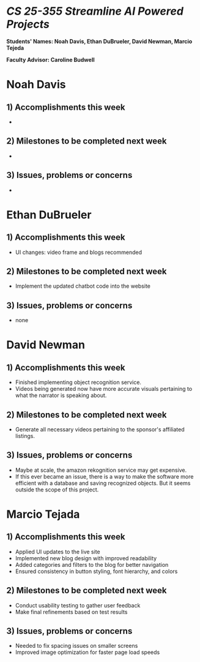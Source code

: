 # *CS 25-355 Streamline AI Powered Projects*

**Students' Names: Noah Davis, Ethan DuBrueler, David Newman, Marcio Tejeda**

**Faculty Advisor: Caroline Budwell**

# Noah Davis

## 1) Accomplishments this week ##
   -  

## 2) Milestones to be completed next week ##
   - 

## 3) Issues, problems or concerns ##
   - 

# Ethan DuBrueler

## 1) Accomplishments this week ##
   -  UI changes: video frame and blogs recommended

## 2) Milestones to be completed next week ##
   -  Implement the updated chatbot code into the website

## 3) Issues, problems or concerns ##
   - none

# David Newman

## 1) Accomplishments this week ##
   -  Finished implementing object recognition service.
   -  Videos being generated now have more accurate visuals pertaining to what the narrator is speaking about. 

## 2) Milestones to be completed next week ##
   -  Generate all necessary videos pertaining to the sponsor's affiliated listings.

## 3) Issues, problems or concerns ##
   -  Maybe at scale, the amazon rekognition service may get expensive.
   -  If this ever became an issue, there is a way to make the software more efficient with a database and saving recognized objects. But it seems outside the scope of this project. 



# Marcio Tejada

## 1) Accomplishments this week ##
   -  Applied UI updates to the live site
   -  Implemented new blog design with improved readability
   -  Added categories and filters to the blog for better navigation
   -  Ensured consistency in button styling, font hierarchy, and colors

## 2) Milestones to be completed next week ##
   - Conduct usability testing to gather user feedback
   - Make final refinements based on test results

## 3) Issues, problems or concerns ##
   - Needed to fix spacing issues on smaller screens
   - Improved image optimization for faster page load speeds 

